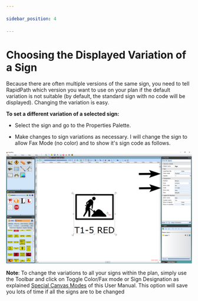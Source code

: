 ```yaml
---

sidebar_position: 4

---
```

# Choosing the Displayed Variation of a Sign

Because there are often multiple versions of the same sign, you need to tell RapidPath which version you want to use on your plan if the default variation is not suitable (by default, the standard sign with no code will be displayed). Changing the variation is easy.

**To set a different variation of a selected sign:**

- Select the sign and go to the Properties Palette.

- Make changes to sign variations as necessary. I will change the sign to allow Fax Mode (no color) and to show it's sign code as follows.

![Changing_a_Signs_Properties](./assets/Changing_a_Signs_Properties.png)

**Note**: To change the variations to all your signs within the plan, simply use the Toolbar and click on Toggle Color/Fax mode or Sign Designation as explained [Special Canvas Modes](/docs/rapidplan/the-canvas/special-canvas-modes-fax-mode-and-sign-designation-mode.md) of this User Manual. This option will save you lots of time if all the signs are to be changed
